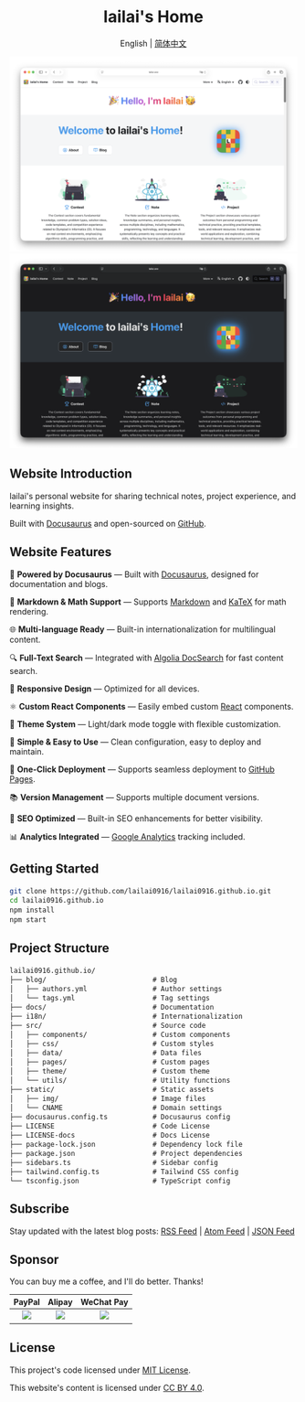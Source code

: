 <div align="center">
  <h1>lailai's Home</h1>
  <p>English | <a href="README.zh-Hans.md">简体中文</a></p>
  <img src="static/img/preview/home-light.png#gh-light-mode-only" />
  <img src="static/img/preview/home-dark.png#gh-dark-mode-only" />
</div>

## Website Introduction

lailai's personal website for sharing technical notes, project experience, and learning insights.

Built with [Docusaurus](https://docusaurus.io) and open-sourced on [GitHub](https://github.com/lailai0916/lailai0916.github.io).

## Website Features

🦖 **Powered by Docusaurus** — Built with [Docusaurus](https://docusaurus.io), designed for documentation and blogs.

📝 **Markdown & Math Support** — Supports [Markdown](https://daringfireball.net/projects/markdown/) and [KaTeX](https://katex.org) for math rendering.

🌐 **Multi-language Ready** — Built-in internationalization for multilingual content.

🔍 **Full-Text Search** — Integrated with [Algolia DocSearch](https://docsearch.algolia.com) for fast content search.

📱 **Responsive Design** — Optimized for all devices.

⚛️ **Custom React Components** — Easily embed custom [React](https://react.dev) components.

🎨 **Theme System** — Light/dark mode toggle with flexible customization.

🌙 **Simple & Easy to Use** — Clean configuration, easy to deploy and maintain.

🚀 **One-Click Deployment** — Supports seamless deployment to [GitHub Pages](https://pages.github.com).

📚 **Version Management** — Supports multiple document versions.

💯 **SEO Optimized** — Built-in SEO enhancements for better visibility.

📊 **Analytics Integrated** — [Google Analytics](https://analytics.google.com) tracking included.

## Getting Started

```bash
git clone https://github.com/lailai0916/lailai0916.github.io.git
cd lailai0916.github.io
npm install
npm start
```

## Project Structure

```text
lailai0916.github.io/
├── blog/                          # Blog
│   ├── authors.yml                # Author settings
│   └── tags.yml                   # Tag settings
├── docs/                          # Documentation
├── i18n/                          # Internationalization
├── src/                           # Source code
│   ├── components/                # Custom components
│   ├── css/                       # Custom styles
│   ├── data/                      # Data files
│   ├── pages/                     # Custom pages
│   ├── theme/                     # Custom theme
│   └── utils/                     # Utility functions
├── static/                        # Static assets
│   ├── img/                       # Image files
│   └── CNAME                      # Domain settings
├── docusaurus.config.ts           # Docusaurus config
├── LICENSE                        # Code License
├── LICENSE-docs                   # Docs License
├── package-lock.json              # Dependency lock file
├── package.json                   # Project dependencies
├── sidebars.ts                    # Sidebar config
├── tailwind.config.ts             # Tailwind CSS config
└── tsconfig.json                  # TypeScript config
```

## Subscribe

Stay updated with the latest blog posts: [RSS Feed](https://lailai.one/blog/rss.xml) | [Atom Feed](https://lailai.one/blog/atom.xml) | [JSON Feed](https://lailai.one/blog/feed.json)

## Sponsor

You can buy me a coffee, and I'll do better. Thanks!

|               PayPal               |               Alipay               |             WeChat Pay             |
| :--------------------------------: | :--------------------------------: | :--------------------------------: |
| ![](static/img/sponsor/paypal.svg) | ![](static/img/sponsor/alipay.svg) | ![](static/img/sponsor/wechat.svg) |

## License

This project's code licensed under [MIT License](LICENSE).

This website's content is licensed under [CC BY 4.0](LICENSE-docs).
